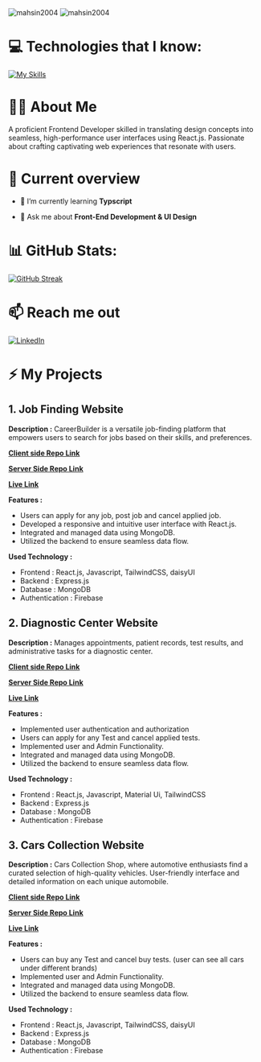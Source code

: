 
<img src="https://i.postimg.cc/bNMXJSgR/md-mahsin-mia.jpg" alt="mahsin2004" />
<img src="https://www.linkedin.com/in/md-mahsin-mia/" alt="mahsin2004" />



# 💻 Technologies that I know:
[![My Skills](https://skillicons.dev/icons?i=html,css,tailwind,js,react,next,redux,materialui,firebase,figma,mongodb,express,git,github&perline=8)](https://skillicons.dev)

# 👨‍💻 About Me

<p>A proficient Frontend Developer skilled in translating design concepts into seamless, high-performance user interfaces using React.js. Passionate about crafting captivating web experiences that resonate with users.</p>

# 👀 Current overview

- 🌱 I’m currently learning **Typscript**

- 💬 Ask me about **Front-End Development & UI Design**


# 📊 GitHub Stats:

[![GitHub Streak](https://github-readme-streak-stats.herokuapp.com?user=mahsin2004)](https://git.io/streak-stats)

# 📫 Reach me out
[![LinkedIn](https://img.shields.io/badge/LinkedIn-%230077B5.svg?logo=linkedin&logoColor=white)](https://www.linkedin.com/in/md-mahsin-mia)

# ⚡ My Projects
## 1. Job Finding Website

**Description :** CareerBuilder is a versatile job-finding platform that empowers users to search for jobs based on their skills, and preferences.

**[Client side Repo Link](https://github.com/mahsin2004/jobs-platform-client)**

**[Server Side Repo Link](https://github.com/mahsin2004/jobs-platform-server)**

**[Live Link](https://jobs-platform-client.web.app)**

**Features :** 
<ul>
 <li>Users can apply for any job, post job and cancel applied job.</li>
 <li>Developed a responsive and intuitive user interface with React.js.</li>
 <li>Integrated and managed data using MongoDB.
</li>
 <li>Utilized the backend to ensure seamless data flow.</li>
</ul>

**Used Technology :** 
<ul>
 <li>Frontend : React.js, Javascript, TailwindCSS, daisyUI</li>
 <li>Backend : Express.js</li>
 <li>Database : MongoDB</li>
 <li>Authentication : Firebase</li>
</ul>

## 2. Diagnostic Center Website

**Description :** Manages appointments, patient records, test results, and administrative tasks for a diagnostic center.

**[Client side Repo Link](https://github.com/mahsin2004/diagonostic-center-client)**

**[Server Side Repo Link](https://github.com/mahsin2004/diagonostic-center-server)**

**[Live Link](https://b8a12-server-client.web.app)**

**Features :** 
<ul>
 <li>Implemented user authentication and authorization</li>
 <li>Users can apply for any Test and cancel applied tests.</li>
 <li>Implemented user and Admin Functionality.</li>
 <li>Integrated and managed data using MongoDB.
</li>
 <li>Utilized the backend to ensure seamless data flow.</li>
</ul>

**Used Technology :** 
<ul>
 <li>Frontend : React.js, Javascript, Material Ui, TailwindCSS</li>
 <li>Backend : Express.js</li>
 <li>Database : MongoDB</li>
 <li>Authentication : Firebase</li>
</ul>

## 3. Cars Collection Website

**Description :** Cars Collection Shop, where automotive enthusiasts find a curated selection of high-quality vehicles. User-friendly interface and detailed information on each unique automobile. 

**[Client side Repo Link](https://github.com/mahsin2004/brand-shop-client)**

**[Server Side Repo Link](https://github.com/mahsin2004/brand-shop-server)**

**[Live Link](https://brand-shop-client-1.web.app)**

**Features :** 
<ul>
 <li>Users can buy any Test and cancel buy tests. (user can see all cars under different brands)</li>
 <li>Implemented user and Admin Functionality.</li>
 <li>Integrated and managed data using MongoDB.
</li>
 <li>Utilized the backend to ensure seamless data flow.</li>
</ul>

**Used Technology :** 
<ul>
 <li>Frontend : React.js, Javascript, TailwindCSS, daisyUI </li>
 <li>Backend : Express.js</li>
 <li>Database : MongoDB</li>
 <li>Authentication : Firebase</li>
</ul>




